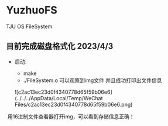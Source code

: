 # YuzhuoFS
TJU OS FileSystem



## 目前完成磁盘格式化 2023/4/3

- 启动:

  - make
  - ./FileSystem.o 可以观察到img文件 并且成功打印出文件信息

  ![c2ac13ec23d0f4340778d65f59b06e6](../../../AppData/Local/Temp/WeChat Files/c2ac13ec23d0f4340778d65f59b06e6.png)

​		用16进制文件查看器打开img，可以看到存储信息正确！
